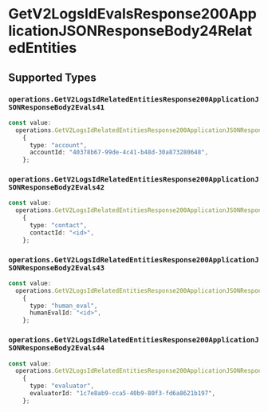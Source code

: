 # GetV2LogsIdEvalsResponse200ApplicationJSONResponseBody24RelatedEntities


## Supported Types

### `operations.GetV2LogsIdRelatedEntitiesResponse200ApplicationJSONResponseBody2Evals41`

```typescript
const value:
  operations.GetV2LogsIdRelatedEntitiesResponse200ApplicationJSONResponseBody2Evals41 =
    {
      type: "account",
      accountId: "40378b67-99de-4c41-b48d-30a873280648",
    };
```

### `operations.GetV2LogsIdRelatedEntitiesResponse200ApplicationJSONResponseBody2Evals42`

```typescript
const value:
  operations.GetV2LogsIdRelatedEntitiesResponse200ApplicationJSONResponseBody2Evals42 =
    {
      type: "contact",
      contactId: "<id>",
    };
```

### `operations.GetV2LogsIdRelatedEntitiesResponse200ApplicationJSONResponseBody2Evals43`

```typescript
const value:
  operations.GetV2LogsIdRelatedEntitiesResponse200ApplicationJSONResponseBody2Evals43 =
    {
      type: "human_eval",
      humanEvalId: "<id>",
    };
```

### `operations.GetV2LogsIdRelatedEntitiesResponse200ApplicationJSONResponseBody2Evals44`

```typescript
const value:
  operations.GetV2LogsIdRelatedEntitiesResponse200ApplicationJSONResponseBody2Evals44 =
    {
      type: "evaluator",
      evaluatorId: "1c7e8ab9-cca5-40b9-80f3-fd6a8621b197",
    };
```


